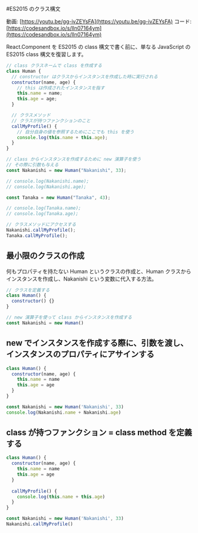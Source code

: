 #ES2015 のクラス構文

動画: [https://youtu.be/gg-ivZEYsFA](https://youtu.be/gg-ivZEYsFA)
コード: [https://codesandbox.io/s/lln07164ym](https://codesandbox.io/s/lln07164ym)

React.Component を ES2015 の class 構文で書く前に、単なる JavaScript の ES2015 class 構文を復習します。

```js
// class クラスネームで class を作成する
class Human {
  // constructor はクラスからインスタンスを作成した時に実行される
  constructor(name, age) {
    // this は作成されたインスタンスを指す
    this.name = name;
    this.age = age;
  }

  // クラスメソッド
  // クラスが持つファンクションのこと
  callMyProfile() {
    // 自分自身の値を参照するためにここでも this を使う
    console.log(this.name + this.age);
  }
}

// class からインスタンスを作成するために new 演算子を使う
// その際に引数も与える
const Nakanishi = new Human("Nakanishi", 33);

// console.log(Nakanishi.name);
// console.log(Nakanishi.age);

const Tanaka = new Human("Tanaka", 43);

// console.log(Tanaka.name);
// console.log(Tanaka.age);

// クラスメソッドにアクセスする
Nakanishi.callMyProfile();
Tanaka.callMyProfile();

```

## 最小限のクラスの作成

何もプロパティを持たない Human というクラスの作成と、Human クラスからインスタンスを作成し、Nakanishi という変数に代入する方法。

```js
// クラスを定義する
class Human() {
  constructor() {}
}

// new 演算子を使って class からインスタンスを作成する
const Nakanishi = new Human()
```

## new でインスタンスを作成する際に、引数を渡し、インスタンスのプロパティにアサインする

```js
class Human() {
  constructor(name, age) {
    this.name = name
    this.age = age
  }
}

const Nakanishi = new Human('Nakanishi', 33)
console.log(Nakanishi.name + Nakanishi.age)
```

## class が持つファンクション = class method を定義する

```js
class Human() {
  constructor(name, age) {
    this.name = name
    this.age = age
  }
  
  callMyProfile() {
    console.log(this.name + this.age)
  }
}

const Nakanishi = new Human('Nakanishi', 33)
Nakanishi.callMyProfile()
```




